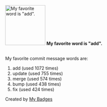 <img src="https://my-badges.github.io/my-badges/favorite-word.png" alt="My favorite word is &quot;add&quot;." title="My favorite word is &quot;add&quot;." width="128">
<strong>My favorite word is &quot;add&quot;.</strong>
<br><br>

My favorite commit message words are:

1. add (used 1072 times)
2. update (used 755 times)
3. merge (used 574 times)
4. bump (used 438 times)
5. fix (used 424 times)


Created by <a href="https://github.com/my-badges/my-badges">My Badges</a>